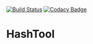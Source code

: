 [![Build Status](https://travis-ci.org/Phyrone/HashTool.svg?branch=master)](https://travis-ci.org/Phyrone/HashTool) [![Codacy Badge](https://api.codacy.com/project/badge/Grade/d59a1ed7af2d48ddb0884ca7b3d0128a)](https://www.codacy.com/app/Phyrone/HashTool?utm_source=github.com&amp;utm_medium=referral&amp;utm_content=Phyrone/HashTool&amp;utm_campaign=Badge_Grade) 
# HashTool
